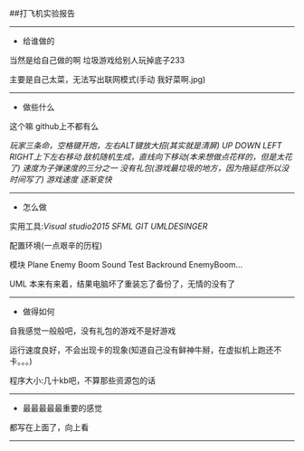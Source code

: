 ##打飞机实验报告
***
* 给谁做的 

当然是给自己做的啊 垃圾游戏给别人玩掉底子233

主要是自己太菜，无法写出联网模式(手动 我好菜啊.jpg)
***

* 做些什么

这个嘛 github上不都有么 

*玩家三条命，空格键开炮，左右ALT键放大招(其实就是清屏)
UP DOWN LEFT RIGHT上下左右移动
敌机随机生成，直线向下移动(本来想做点花样的，但是太花了)
速度为子弹速度的三分之一
没有礼包(游戏最垃圾的地方，因为拖延症所以没时间写了)
游戏速度 逐渐变快*
***

* 怎么做

实用工具:*Visual studio2015 SFML GIT UMLDESINGER*

配置环境(一点艰辛的历程)

模块 Plane Enemy Boom Sound Test Backround EnemyBoom...

UML 本来有来着，结果电脑坏了重装忘了备份了，无情的没有了
***
* 做得如何

自我感觉一般般吧，没有礼包的游戏不是好游戏

运行速度良好，不会出现卡的现象(知道自己没有鲜神牛掰，在虚拟机上跑还不卡。。。)

程序大小:几十kb吧，不算那些资源包的话
***

* 最最最最最重要的感觉

都写在上面了，向上看
***
